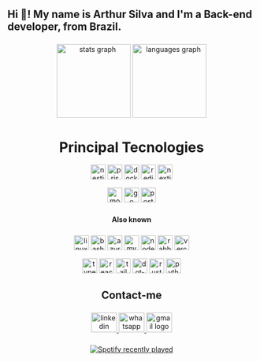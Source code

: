 <h2 align="left">Hi 👋! My name is Arthur Silva and I'm a Back-end developer, from Brazil.</h2>

###

<div align="center">
  <img src="https://github-readme-stats.vercel.app/api?username=Tutuacs&show_icons=true&theme=cobalt2&include_all_commits=true&count_private=true" height="150" alt="stats graph"  />
  <img src="https://github-readme-stats.vercel.app/api/top-langs?username=Tutuacs&locale=en&hide_title=false&layout=compact&card_width=320&langs_count=5&theme=cobalt2&hide_border=false" height="150" alt="languages graph"  />
</div>

###
<h1 align="center">Principal Tecnologies</h1>

<div align="center">
  <img src="https://img.shields.io/badge/NestJS-E0234E?logo=nestjs&logoColor=white&style=for-the-badge" height="30" alt="nestjs logo"  />
  <img src="https://img.shields.io/badge/Prisma-2D3748?logo=prisma&logoColor=white&style=for-the-badge" height="30" alt="prisma logo"  />
  <img src="https://img.shields.io/badge/Docker-2496ED?logo=docker&logoColor=white&style=for-the-badge" height="30" alt="docker logo"  />
  <img src="https://img.shields.io/badge/Redis-DC382D?logo=redis&logoColor=white&style=for-the-badge" height="30" alt="redis logo"  />
  <img src="https://img.shields.io/badge/Next.js-000000?logo=nextdotjs&logoColor=white&style=for-the-badge" height="30" alt="nextjs logo"  />
  <p>
  <img src="https://img.shields.io/badge/MongoDB-47A248?logo=mongodb&logoColor=white&style=for-the-badge" height="30" alt="mongodb logo"  />
  <img src="https://img.shields.io/badge/Go-00ADD8?logo=go&logoColor=white&style=for-the-badge" height="30" alt="go logo"  />
  <img src="https://img.shields.io/badge/PostgreSQL-4169E1?logo=postgresql&logoColor=white&style=for-the-badge" height="30" alt="postgresql logo"  />
</div>

###

<h4 align="center">Also known</h4>

#####

<div align="center">
  <img src="https://skillicons.dev/icons?i=linux" height="30" alt="linux logo"  />
  <img src="https://skillicons.dev/icons?i=bash" height="30" alt="bash logo"  />
  <img src="https://skillicons.dev/icons?i=azure" height="30" alt="azure logo"  />
  <img src="https://skillicons.dev/icons?i=mysql" height="30" alt="mysql logo"  />
  <img src="https://skillicons.dev/icons?i=nodejs" height="30" alt="nodejs logo"  />
  <img src="https://skillicons.dev/icons?i=rabbitmq" height="30" alt="rabbitmq logo"  />
  <img src="https://skillicons.dev/icons?i=vercel" height="30" alt="vercel logo"  />
  <p>
  <img src="https://skillicons.dev/icons?i=ts" height="30" alt="typescript logo"  />
  <img src="https://skillicons.dev/icons?i=react" height="30" alt="react logo"  />
  <img src="https://skillicons.dev/icons?i=tailwind" height="30" alt="tailwindcss logo"  />
  <img src="https://skillicons.dev/icons?i=dotnet" height="30" alt="dot-net logo"  />
  <img src="https://skillicons.dev/icons?i=rust" height="30" alt="rust logo"  />
  <img src="https://skillicons.dev/icons?i=py" height="30" alt="python logo"  />
</div>

##

<h2 align="center">Contact-me</h2>

### 

<div align="center">
  <a href="https://www.linkedin.com/in/arthur-silva-277606250">
  <img src="https://raw.githubusercontent.com/maurodesouza/profile-readme-generator/master/src/assets/icons/social/linkedin/default.svg" width="52" height="40" alt="linkedin logo"  />
  </a>
  <a href="https://api.whatsapp.com/send/?phone=5554996601120&text=&type=phone_number&app_absent=0">
  <img src="https://raw.githubusercontent.com/maurodesouza/profile-readme-generator/master/src/assets/icons/social/whatsapp/default.svg" width="52" height="40" alt="whatsapp logo"  />
  </a>
  <a href="arthursilva.rs1@gmail.com">
  <img src="https://raw.githubusercontent.com/maurodesouza/profile-readme-generator/master/src/assets/icons/social/gmail/default.svg" width="52" height="40" alt="gmail logo"  />
  </a>
</div>

###

<div align="center">
  <a href="https://open.spotify.com/user/Tutuacs">
    <img src="https://spotify-recently-played-readme.vercel.app/api?user=lzzkes549ghiz3dap1rdiisdj&count=5" alt="Spotify recently played"  />
  </a>
</div>

###
